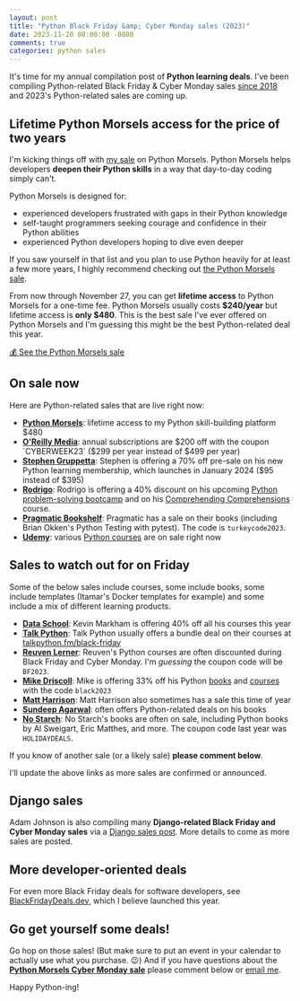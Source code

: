```yaml
---
layout: post
title: "Python Black Friday &amp; Cyber Monday sales (2023)"
date: 2023-11-20 08:00:00 -0800
comments: true
categories: python sales
---
```


It's time for my annual compilation post of **Python learning deals**.
I've been compiling Python-related Black Friday & Cyber Monday sales [since 2018](https://treyhunner.com/blog/categories/sales/) and 2023's Python-related sales are coming up.


## Lifetime Python Morsels access for the price of two years

I'm kicking things off with [my sale][python morsels] on Python Morsels.
Python Morsels helps developers **deepen their Python skills** in a way that day-to-day coding simply can't.

Python Morsels is designed for:

- experienced developers frustrated with gaps in their Python knowledge
- self-taught programmers seeking courage and confidence in their Python abilities
- experienced Python developers hoping to dive even deeper

If you saw yourself in that list and you plan to use Python heavily for at least a few more years, I highly recommend checking out [the Python Morsels sale][python morsels].

From now through November 27, you can get **lifetime access** to Python Morsels for a one-time fee.
Python Morsels usually costs **$240/year** but lifetime access is **only $480**.
This is the best sale I've ever offered on Python Morsels and I'm guessing this might be the best Python-related deal this year.

<a href="https://pythonmorsels.com/lifetime-access-sale/" class="subscribe-btn form-big">💰 See the Python Morsels sale</a>


## On sale now

Here are Python-related sales that are live right now:

- **[Python Morsels][]**: lifetime access to my Python skill-building platform $480
- **[O'Reilly Media][oreilly]**: annual subscriptions are $200 off with the coupon `CYBERWEEK23` ($299 per year instead of $499 per year)
- **[Stephen Gruppetta][]**: Stephen is offering a 70% off pre-sale on his new Python learning membership, which launches in January 2024 ($95 instead of $395)
- **[Rodrigo][]**: Rodrigo is offering a 40% discount on his upcoming [Python problem-solving bootcamp][bootcamp] and on his [Comprehending Comprehensions][] course.
- **[Pragmatic Bookshelf][]**: Pragmatic has a sale on their books (including Brian Okken's Python Testing with pytest). The code is `turkeycode2023`.
- **[Udemy][]**: various [Python courses][udemy courses] are on sale right now


## Sales to watch out for on Friday

Some of the below sales include courses, some include books, some include templates (Itamar's Docker templates for example) and some include a mix of different learning products.

- **[Data School][]**: Kevin Markham is offering 40% off all his courses this year
- **[Talk Python][]**: Talk Python usually offers a bundle deal on their courses at [talkpython.fm/black-friday](http://talkpython.fm/black-friday)
- **[Reuven Lerner][reuven]**: Reuven's Python courses are often discounted during Black Friday and Cyber Monday. I'm *guessing* the coupon code will be `BF2023`. 
- **[Mike Driscoll][driscoll]**: Mike is offering 33% off his Python [books][mike books] and [courses][mike courses] with the code `black2023`
- **[Matt Harrison][]**: Matt Harrison also sometimes has a sale this time of year
- **[Sundeep Agarwal][sundeep]**: often offers Python-related deals on his books
- **[No Starch][]**: No Starch's books are often on sale, including Python books by Al Sweigart, Eric Matthes, and more. The coupon code last year was `HOLIDAYDEALS`.

If you know of another sale (or a likely sale) **please comment below**.

I'll update the above links as more sales are confirmed or announced.


## Django sales

Adam Johnson is also compiling many **Django-related Black Friday and Cyber Monday sales** via a [Django sales post][adam post].
More details to come as more sales are posted.


## More developer-oriented deals

For even more Black Friday deals for software developers, see [BlackFridayDeals.dev](https://blackfridaydeals.dev), which I believe launched this year.


## Go get yourself some deals!

Go hop on those sales! (But make sure to put an event in your calendar to actually use what you purchase. 😉)
And if you have questions about the [**Python Morsels Cyber Monday sale**][python morsels] please comment below or [email me][].

Happy Python-ing!


[python morsels]: https://www.pythonmorsels.com/lifetime-access-sale/
[adam post]: https://adamj.eu/tech/2023/11/20/django-black-friday-deals-2023/
[data school]: https://courses.dataschool.io/black-friday
[reuven]: https://store.lerner.co.il
[metasnake]: https://store.metasnake.com
[driscoll]: https://www.blog.pythonlibrary.org
[mike books]: https://driscollis.gumroad.com/
[mike courses]: https://www.teachmepython.com/
[rodrigo]: https://mathspp.gumroad.com/
[bootcamp]: https://mathspp.gumroad.com/l/pythonbootcamp?code=bootcampbf23
[comprehending comprehensions]: https://mathspp.gumroad.com/l/comprehending-comprehensions?code=presale
[sundeep]: https://learnbyexample.gumroad.com
[pragmatic bookshelf]: https://pragprog.com/
[Stephen Gruppetta]: https://thepythoncodingplace.com/membership/
[talk python]: http://talkpython.fm
[email me]: mailto:he&#108;p&#64;&#112;%7&#57;th%6Fnmo&#114;s%6&#53;ls&#46;&#99;&#111;m
[no starch]: https://nostarch.com/catalog/python
[udemy]: https://udemy.com
[udemy courses]: https://www.udemy.com/topic/python/
[oreilly]: https://www.oreilly.com/online-learning/cyber-monday-2022.html
[matt harrison]: https://store.metasnake.com
